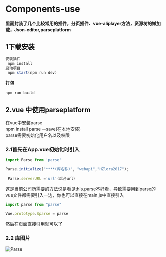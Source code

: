 # Components-use
**里面封装了几个比较常用的插件，分页插件、vue-aliplayer方法，资源树的懒加载，Json-editor,parseplatform**
## 1下载安装
 ```JavaScript
 安装插件
  npm install
 启动项目
  npm start(npm run dev)
  ```
  **打包**   
  ```JavaScript
  npm run build
  ```

## 2.vue 中使用parseplatform
  在vue中安装parse   
  npm install parse --save(在本地安装)  
  parse需要初始化用户名以及权限   
 ### 2.1首先在App.vue初始化时引入
 ```JavaScript
 import Parse from 'parse'   
 
 Parse.initialize("****(库名称)", "webapi","HZlora2017");   
 
  Parse.serverURL ='url'(后台url）
 ```
   这是当前公司所需要的方法说是看见this.parse不好看，导致需要用到parse的vue文件都需要引入一边，你也可以直接在main.js中直接引入
   ```JavaScript
   import parse from "parse"
   
   Vue.prototype.$parse = parse
   
   ```
   然后在页面直接引用就可以了
   ### 2.2 库图片
   ![Parse](http://chuantu.xyz/t6/702/1571304946x1031866013.png)
   
